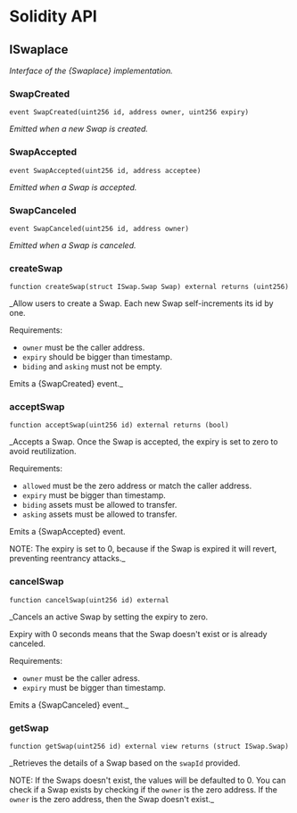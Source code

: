 # Solidity API

## ISwaplace

_Interface of the {Swaplace} implementation._

### SwapCreated

```solidity
event SwapCreated(uint256 id, address owner, uint256 expiry)
```

_Emitted when a new Swap is created._

### SwapAccepted

```solidity
event SwapAccepted(uint256 id, address acceptee)
```

_Emitted when a Swap is accepted._

### SwapCanceled

```solidity
event SwapCanceled(uint256 id, address owner)
```

_Emitted when a Swap is canceled._

### createSwap

```solidity
function createSwap(struct ISwap.Swap Swap) external returns (uint256)
```

_Allow users to create a Swap. Each new Swap self-increments its id by one.

Requirements:

- `owner` must be the caller address.
- `expiry` should be bigger than timestamp.
- `biding` and `asking` must not be empty.

Emits a {SwapCreated} event._

### acceptSwap

```solidity
function acceptSwap(uint256 id) external returns (bool)
```

_Accepts a Swap. Once the Swap is accepted, the expiry is set
to zero to avoid reutilization.

Requirements:

- `allowed` must be the zero address or match the caller address.
- `expiry` must be bigger than timestamp.
- `biding` assets must be allowed to transfer.
- `asking` assets must be allowed to transfer.

Emits a {SwapAccepted} event.

NOTE: The expiry is set to 0, because if the Swap is expired it
will revert, preventing reentrancy attacks._

### cancelSwap

```solidity
function cancelSwap(uint256 id) external
```

_Cancels an active Swap by setting the expiry to zero.

Expiry with 0 seconds means that the Swap doesn't exist
or is already canceled.

Requirements:

- `owner` must be the caller adress.
- `expiry` must be bigger than timestamp.

Emits a {SwapCanceled} event._

### getSwap

```solidity
function getSwap(uint256 id) external view returns (struct ISwap.Swap)
```

_Retrieves the details of a Swap based on the `swapId` provided.

NOTE: If the Swaps doesn't exist, the values will be defaulted to 0.
You can check if a Swap exists by checking if the `owner` is the zero address.
If the `owner` is the zero address, then the Swap doesn't exist._


